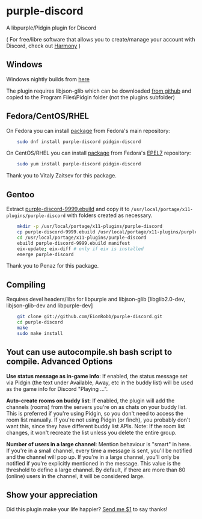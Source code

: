 # purple-discord
A libpurple/Pidgin plugin for Discord

( For free/libre software that allows you to create/manage your account with Discord, check out [Harmony](https://github.com/nickolas360/harmony) )

Windows
-------
Windows nightly builds from [here](https://eion.robbmob.com/libdiscord.dll)

The plugin requires libjson-glib which can be downloaded [from github](https://github.com/EionRobb/skype4pidgin/raw/master/skypeweb/libjson-glib-1.0.dll) and copied to the Program Files\Pidgin folder (not the plugins subfolder)

Fedora/CentOS/RHEL
---------
On Fedora you can install [package](https://apps.fedoraproject.org/packages/purple-discord) from Fedora's main repository:

```bash
	sudo dnf install purple-discord pidgin-discord
```

On CentOS/RHEL you can install [package](https://apps.fedoraproject.org/packages/purple-discord) from Fedora's [EPEL7](https://fedoraproject.org/wiki/EPEL) repository:

```bash
	sudo yum install purple-discord pidgin-discord
```

Thank you to Vitaly Zaitsev for this package.

Gentoo
--------

Extract [purple-discord-9999.ebuild](https://github.com/EionRobb/purple-discord/files/994369/ebuild.zip) and copy it to `/usr/local/portage/x11-plugins/purple-discord` with folders created as necessary.

```bash
    mkdir -p /usr/local/portage/x11-plugins/purple-discord
	cp purple-discord-9999.ebuild /usr/local/portage/x11-plugins/purple-discord
	cd /usr/local/portage/x11-plugins/purple-discord
	ebuild purple-discord-9999.ebuild manifest
	eix-update; eix-diff # only if eix is installed
	emerge purple-discord
```

Thank you to Penaz for this package.

Compiling
---------
Requires devel headers/libs for libpurple and libjson-glib [libglib2.0-dev, libjson-glib-dev and libpurple-dev]
```bash
	git clone git://github.com/EionRobb/purple-discord.git
	cd purple-discord
	make
	sudo make install
```
Yout can use autocompile.sh bash script to compile.
Advanced Options
----------------
**Use status message as in-game info**: If enabled, the status message set via
Pidgin (the text under Available, Away, etc in the buddy list) will be
used as the game info for Discord "Playing ...".

**Auto-create rooms on buddy list**: If enabled, the plugin will add the
channels (rooms) from the servers you're on as chats on your buddy list.
This is preferred if you're using Pidgin, so you don't need to access
the room list manually. If you're not using Pidgin (or finch), you
probably don't want this, since they have different buddy list APIs.
Note: If the room list changes, it won't recreate the list unless you
delete the entire group.

**Number of users in a large channel**: Mention behaviour is "smart" in
here. If you're in a small channel, every time a message is sent, you'll
be notified and the channel will pop up. If you're in a large channel,
you'll only be notified if you're explicitly mentioned in the message.
This value is the threshold to define a large channel. By default, if
there are more than 80 (online) users in the channel, it will be
considered large.


Show your appreciation
----------------------
Did this plugin make your life happier?  [Send me $1](https://www.paypal.com/cgi-bin/webscr?cmd=_s-xclick&hosted_button_id=PZMBF2QVF69GA) to say thanks!
